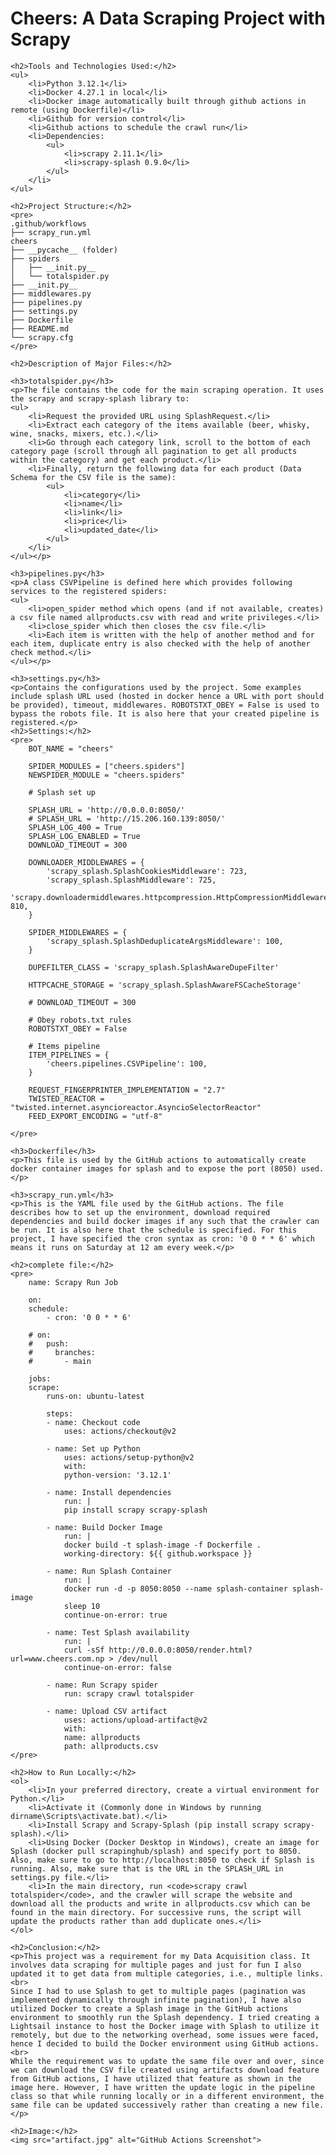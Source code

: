 <!DOCTYPE html>
<html lang="en">
<head>
    <meta charset="UTF-8">
    <meta name="viewport" content="width=device-width, initial-scale=1.0">
    <title>Data Scraping Project with Scrapy</title>
</head>
<body>
    <h1>Cheers: A Data Scraping Project with Scrapy</h1>

    <h2>Tools and Technologies Used:</h2>
    <ul>
        <li>Python 3.12.1</li>
        <li>Docker 4.27.1 in local</li>
        <li>Docker image automatically built through github actions in remote (using Dockerfile)</li>
        <li>Github for version control</li>
        <li>Github actions to schedule the crawl run</li>
        <li>Dependencies:
            <ul>
                <li>scrapy 2.11.1</li>
                <li>scrapy-splash 0.9.0</li>
            </ul>
        </li>
    </ul>

    <h2>Project Structure:</h2>
    <pre>
    .github/workflows
    ├── scrapy_run.yml
    cheers
    ├── __pycache__ (folder)
    ├── spiders
    │   ├── __init.py__
    │   └── totalspider.py
    ├── __init.py__
    ├── middlewares.py
    ├── pipelines.py
    ├── settings.py
    ├── Dockerfile
    ├── README.md
    └── scrapy.cfg
    </pre>

    <h2>Description of Major Files:</h2>

    <h3>totalspider.py</h3>
    <p>The file contains the code for the main scraping operation. It uses the scrapy and scrapy-splash library to:
    <ul>
        <li>Request the provided URL using SplashRequest.</li>
        <li>Extract each category of the items available (beer, whisky, wine, snacks, mixers, etc.).</li>
        <li>Go through each category link, scroll to the bottom of each category page (scroll through all pagination to get all products within the category) and get each product.</li>
        <li>Finally, return the following data for each product (Data Schema for the CSV file is the same):
            <ul>
                <li>category</li>
                <li>name</li>
                <li>link</li>
                <li>price</li>
                <li>updated_date</li>
            </ul>
        </li>
    </ul></p>

    <h3>pipelines.py</h3>
    <p>A class CSVPipeline is defined here which provides following services to the registered spiders:
    <ul>
        <li>open_spider method which opens (and if not available, creates) a csv file named allproducts.csv with read and write privileges.</li>
        <li>close_spider which then closes the csv file.</li>
        <li>Each item is written with the help of another method and for each item, duplicate entry is also checked with the help of another check method.</li>
    </ul></p>

    <h3>settings.py</h3>
    <p>Contains the configurations used by the project. Some examples include splash URL used (hosted in docker hence a URL with port should be provided), timeout, middlewares. ROBOTSTXT_OBEY = False is used to bypass the robots file. It is also here that your created pipeline is registered.</p>
    <h2>Settings:</h2>
    <pre>
        BOT_NAME = "cheers"

        SPIDER_MODULES = ["cheers.spiders"]
        NEWSPIDER_MODULE = "cheers.spiders"

        # Splash set up

        SPLASH_URL = 'http://0.0.0.0:8050/'
        # SPLASH_URL = 'http://15.206.160.139:8050/'
        SPLASH_LOG_400 = True
        SPLASH_LOG_ENABLED = True
        DOWNLOAD_TIMEOUT = 300

        DOWNLOADER_MIDDLEWARES = {
            'scrapy_splash.SplashCookiesMiddleware': 723,
            'scrapy_splash.SplashMiddleware': 725,
            'scrapy.downloadermiddlewares.httpcompression.HttpCompressionMiddleware': 810,
        }

        SPIDER_MIDDLEWARES = {
            'scrapy_splash.SplashDeduplicateArgsMiddleware': 100,
        }

        DUPEFILTER_CLASS = 'scrapy_splash.SplashAwareDupeFilter'

        HTTPCACHE_STORAGE = 'scrapy_splash.SplashAwareFSCacheStorage'

        # DOWNLOAD_TIMEOUT = 300

        # Obey robots.txt rules
        ROBOTSTXT_OBEY = False

        # Items pipeline
        ITEM_PIPELINES = {
            'cheers.pipelines.CSVPipeline': 100,
        }

        REQUEST_FINGERPRINTER_IMPLEMENTATION = "2.7"
        TWISTED_REACTOR = "twisted.internet.asyncioreactor.AsyncioSelectorReactor"
        FEED_EXPORT_ENCODING = "utf-8"

    </pre>

    <h3>Dockerfile</h3>
    <p>This file is used by the GitHub actions to automatically create docker container images for splash and to expose the port (8050) used.</p>

    <h3>scrapy_run.yml</h3>
    <p>This is the YAML file used by the GitHub actions. The file describes how to set up the environment, download required dependencies and build docker images if any such that the crawler can be run. It is also here that the schedule is specified. For this project, I have specified the cron syntax as cron: '0 0 * * 6' which means it runs on Saturday at 12 am every week.</p>

    <h2>complete file:</h2>
    <pre>
        name: Scrapy Run Job

        on:
        schedule:
            - cron: '0 0 * * 6'

        # on:
        #   push:
        #     branches:
        #       - main

        jobs:
        scrape:
            runs-on: ubuntu-latest

            steps:
            - name: Checkout code
                uses: actions/checkout@v2

            - name: Set up Python
                uses: actions/setup-python@v2
                with:
                python-version: '3.12.1'

            - name: Install dependencies
                run: |
                pip install scrapy scrapy-splash

            - name: Build Docker Image
                run: |
                docker build -t splash-image -f Dockerfile .
                working-directory: ${{ github.workspace }}

            - name: Run Splash Container
                run: |
                docker run -d -p 8050:8050 --name splash-container splash-image
                sleep 10
                continue-on-error: true

            - name: Test Splash availability
                run: |
                curl -sSf http://0.0.0.0:8050/render.html?url=www.cheers.com.np > /dev/null
                continue-on-error: false

            - name: Run Scrapy spider
                run: scrapy crawl totalspider

            - name: Upload CSV artifact
                uses: actions/upload-artifact@v2
                with:
                name: allproducts
                path: allproducts.csv
    </pre>

    <h2>How to Run Locally:</h2>
    <ol>
        <li>In your preferred directory, create a virtual environment for Python.</li>
        <li>Activate it (Commonly done in Windows by running dirname\Scripts\activate.bat).</li>
        <li>Install Scrapy and Scrapy-Splash (pip install scrapy scrapy-splash).</li>
        <li>Using Docker (Docker Desktop in Windows), create an image for Splash (docker pull scrapinghub/splash) and specify port to 8050. Also, make sure to go to http://localhost:8050 to check if Splash is running. Also, make sure that is the URL in the SPLASH_URL in settings.py file.</li>
        <li>In the main directory, run <code>scrapy crawl totalspider</code>, and the crawler will scrape the website and download all the products and write in allproducts.csv which can be found in the main directory. For successive runs, the script will update the products rather than add duplicate ones.</li>
    </ol>

    <h2>Conclusion:</h2>
    <p>This project was a requirement for my Data Acquisition class. It involves data scraping for multiple pages and just for fun I also updated it to get data from multiple categories, i.e., multiple links.
    <br>
    Since I had to use Splash to get to multiple pages (pagination was implemented dynamically through infinite pagination), I have also utilized Docker to create a Splash image in the GitHub actions environment to smoothly run the Splash dependency. I tried creating a Lightsail instance to host the Docker image with Splash to utilize it remotely, but due to the networking overhead, some issues were faced, hence I decided to build the Docker environment using GitHub actions.
    <br>
    While the requirement was to update the same file over and over, since we can download the CSV file created using artifacts download feature from GitHub actions, I have utilized that feature as shown in the image here. However, I have written the update logic in the pipeline class so that while running locally or in a different environment, the same file can be updated successively rather than creating a new file.</p>

    <h2>Image:</h2>
    <img src="artifact.jpg" alt="GitHub Actions Screenshot">

</body>
</html>
